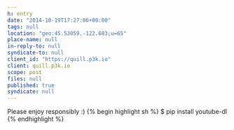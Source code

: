 ```yaml
---
h: entry
date: "2014-10-19T17:27:06+00:00"
tags: null
location: "geo:45.53059,-122.683;u=65"
place-name: null
in-reply-to: null
syndicate-to: null
client_id: "https://quill.p3k.io"
client: quill.p3k.io
scope: post
files: null
published: true
syndicate: null
---
```

Please enjoy responsibly :)
{% begin highlight sh %}
$ pip install youtube-dl
{% endhighlight %}
